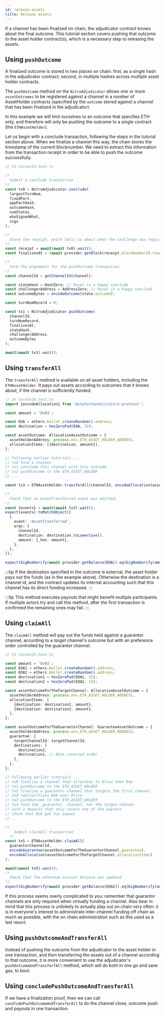```yaml
---
id: release-assets
title: Release assets
---
```


If a channel has been finalized on chain, the adjudicator contract knows about the final outcome. This tutorial section covers pushing that outcome to the asset holder contract(s), which is a necessary step to releasing the assets.

## Using `pushOutcome`

A finalized outcome is stored in two places on chain: first, as a single hash in the adjudicator contract; second, in multiple hashes across multiple asset holder contracts.

The `pushOutcome` method on the `NitroAdjudicator` allows one or more `assetOutcomes` to be registered against a channel in a number of AssetHolder contracts (specified by the `outcome` stored against a channel that has been finalized in the adjudicator).

In this example we will limit ourselves to an outcome that specifies ETH only, and therefore will only be pushing the outcome to a single contract (the `ETHAssetHolder`).

Let us begin with a conclude transaction, following the steps in the tutorial section above. When we finalize a channel this way, the chain stores the timestamp of the current blocknumber. We need to extract this information from the transaction receipt in order to be able to push the outcome successfully.

```typescript
// In lesson13.test.ts

/* 
  Submit a conclude transaction
*/
const tx0 = NitroAdjudicator.conclude(
  largestTurnNum,
  fixedPart,
  appPartHash,
  outcomeHash,
  numStates,
  whoSignedWhat,
  sigs
);

/* 
  Store the receipt, which tells us about when the challenge was registered
*/
const receipt = await(await tx0).wait();
const finalizesAt = (await provider.getBlock(receipt.blockNumber)).timestamp;

/* 
  Form the arguments for the pushOutcome transaction
*/
const channelId = getChannelId(channel);

const stateHash = HashZero; // Reset in a happy conclude
const challengerAddress = AddressZero; // Reset in a happy conclude
const outcomeBytes = encodeOutcome(state.outcome);

const turnNumRecord = 0;

const tx1 = NitroAdjudicator.pushOutcome(
  channelId,
  turnNumRecord,
  finalizesAt,
  stateHash,
  challengerAddress,
  outcomeBytes
);

await(await tx1).wait();
```

## Using `transferAll`

The `transferAll` method is available on all asset holders, including the `ETHAssetHolder`. It pays out assets according to outcomes that it knows about, if the channel is sufficiently funded.

```typescript
// In lesson14.test.ts
import {encodeAllocation} from '@statechannels/nitro-protocol';

const amount = '0x03';

const EOA = ethers.Wallet.createRandom().address;
const destination = hexZeroPad(EOA, 32);

const assetOutcome: AllocationAssetOutcome = {
  assetHolderAddress: process.env.ETH_ASSET_HOLDER_ADDRESS,
  allocationItems: [{destination, amount}],
};

// Following earlier tutorials ...
// tx0 fund a channel
// tx1 conclude this channel with this outcome
// tx2 pushOutcome to the ETH_ASSET_HOLDER
// ...

const tx3 = ETHAssetHolder.transferAll(channelId, encodeAllocation(assetOutcome.allocationItems));

/* 
  Check that an AssetTransferred event was emitted.
*/
const {events} = await(await tx3).wait();
expect(events).toMatchObject([
  {
    event: 'AssetTransferred',
    args: {
      channelId,
      destination: destination.toLowerCase(),
      amount: {_hex: amount},
    },
  },
]);

expect(bigNumberify(await provider.getBalance(EOA)).eq(bigNumberify(amount)));
```

:::tip
If the destination specified in the outcome is external, the asset holder pays out the funds (as in the example above). Otherwise the destination is a channel id, and the contract updates its internal accounting such that this channel has its direct funding increased.
:::

:::tip
This method executes payouts that might benefit multiple participants. If multiple actors try and call this method, after the first transaction is confirmed the remaining ones may fail.
:::

## Using `claimAll`

The `claimAll` method will pay out the funds held against a guarantor channel, according to a _target_ channel's outcome but with an preference order controlled by the guarantor channel.

```typescript
// In lesson15.test.ts

const amount = '0x03';
const EOA1 = ethers.Wallet.createRandom().address;
const EOA2 = ethers.Wallet.createRandom().address;
const destination1 = hexZeroPad(EOA1, 32);
const destination2 = hexZeroPad(EOA2, 32);

const assetOutcomeForTheTargetChannel: AllocationAssetOutcome = {
  assetHolderAddress: process.env.ETH_ASSET_HOLDER_ADDRESS,
  allocationItems: [
    {destination: destination1, amount},
    {destination: destination2, amount},
  ],
};

const assetOutcomeForTheGuarantorChannel: GuaranteeAssetOutcome = {
  assetHolderAddress: process.env.ETH_ASSET_HOLDER_ADDRESS,
  guarantee: {
    targetChannelId: targetChannelId,
    destinations: [
      destination2,
      destination1, // Note reversed order
    ],
  },
};

// Following earlier tutorials ...
// tx0 finalize a channel that allocates to Alice then Bob
// tx1 pushOutcome to the ETH_ASSET_HOLDER
// tx2 finalize a guarantor channel that targets the first channel
// and reprioritizes Bob over Alice
// tx3 pushOutcome to the ETH_ASSET_HOLDER
// tx4 fund the _guarantor_ channel, not the target channel
// with a deposit that only covers one of the payouts
// check that Bob got his payout
// ...

/*
    Submit claimAll transaction
  */
const tx5 = ETHAssetHolder.claimAll(
  guarantorChannelId,
  encodeGuarantee(assetOutcomeForTheGuarantorChannel.guarantee),
  encodeAllocation(assetOutcomeForTheTargetChannel.allocationItems)
);

await(await tx5).wait();
/* 
  Check that the ethereum account balance was updated
*/
expect(bigNumberify(await provider.getBalance(EOA2)).eq(bigNumberify(amount)));
```

If this process seems overly complicated to you: remember that guarantor channels are only required when virtually funding a channel. Also bear in mind that this process is unlinkely to actually play out on chain very often: it is in everyone's interest to administrate inter-channel funding off chain as much as possible, with the on chain administration such as this used as a last resort.

## Using `pushOutcomeAndTransferAll`

Instead of pushing the outcome from the adjudicator to the asset holder in one transaction, and _then_ transferring the assets out of a channel according to that outcome, it is more convenient to use the adjudicator's `pushOutcomeAndTransferfAll` method, which will do both in one go and save gas, to boot.

## Using `concludePushOutcomeAndTransferAll`

If we have a finalization proof, then we can call `condludePushOutcomeAndTransferAll` to do the channel close, outcome push and payouts in one transaction.
